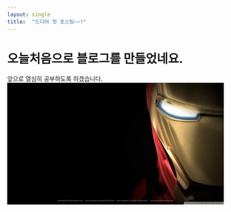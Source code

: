 ```yaml
---
layout: single
title:  "드디어 첫 포스팅~~!"
---
```


# 오늘처음으로 블로그를 만들었네요.

앞으로 열심히 공부하도록 하겠습니다.![아이언맨](../images/2023-01-15-first/아이언맨.jpg)
